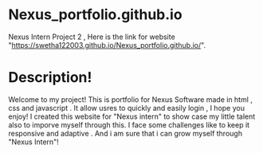 # Nexus_portfolio.github.io
Nexus Intern Project 2 , Here is the link for website "https://swetha122003.github.io/Nexus_portfolio.github.io/".
# Description!
Welcome to my project! This is portfolio for Nexus Software made in html , css and javascript . It allow usres to quickly and easily login , I hope you enjoy!
I created this website for "Nexus intern" to show case my little talent also to imporve myself through this. I face some challenges like to keep it responsive and adaptive . And i am sure that i can grow myself through "Nexus Intern"!
